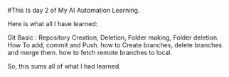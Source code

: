 #This Is day 2 of My AI Automation Learning.

Here is what all I have learned:

Git Basic : Repository Creation, Deletion, Folder making, Folder deletion.
            How To add, commit and Push.
            how to Create branches, delete branches and merge them.
            how to fetch remote branches to local.
            
So, this sums all of what I had learned.


